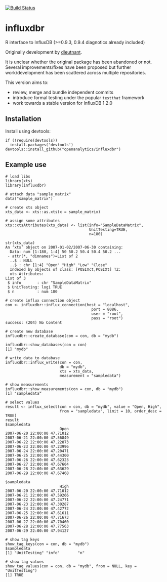 [![Build Status](https://travis-ci.org/dleutnant/influxdbr.svg?branch=master)](https://travis-ci.org/dleutnant/influxdbr)
# influxdbr
R interface to InfluxDB (>=0.9.3, 0.9.4 diagnotics already included)

Originally development by [dleutnant](https://github.com/dleutnant/influxdbr).

It is unclear whether the original package has been abandoned or not. Several improvements/fixes have been proposed but further work/development has been scattered across multiple repositories. 

This version aims to:
* review, merge and bundle independent commits
* introduce formal testing under the popular `testthat` framework
* work towards a stable version for InfluxDB 1.2.0

## Installation

Install using devtools:
```
if (!require(devtools))
  install.packages('devtools')
devtools::install_github("openanalytics/influxdbr")
```

## Example use

```
# load libs
library(xts)
library(influxdbr)
```

```
# attach data "sample_matrix"
data("sample_matrix")

# create xts object
xts_data <- xts::as.xts(x = sample_matrix)

# assign some attributes
xts::xtsAttributes(xts_data) <- list(info="SampleDataMatrix",
                                     UnitTesting=TRUE, 
                                     n=180)
                                     
str(xts_data)
An ‘xts’ object on 2007-01-02/2007-06-30 containing:
  Data: num [1:180, 1:4] 50 50.2 50.4 50.4 50.2 ...
 - attr(*, "dimnames")=List of 2
  ..$ : NULL
  ..$ : chr [1:4] "Open" "High" "Low" "Close"
  Indexed by objects of class: [POSIXct,POSIXt] TZ: 
  xts Attributes:  
List of 3
 $ info       : chr "SampleDataMatrix"
 $ UnitTesting: logi TRUE
 $ n          : num 180
```

```
# create influx connection object
con <- influxdbr::influx_connection(host = "localhost",
                                      port = 8086,
                                      user = "root",
                                      pass = "root")
success: (204) No Content

# create new database
influxdbr::create_database(con = con, db = "mydb")

influxdbr::show_databases(con = con)
[1] "mydb" 

# write data to database
influxdbr::influx_write(con = con, 
                        db = "mydb",
                        xts = xts_data, 
                        measurement = "sampledata")

# show measurements
influxdbr::show_measurements(con = con, db = "mydb")
[1] "sampledata"

# select values
result <- influx_select(con = con, db = "mydb", value = "Open, High", 
                        from = "sampledata", limit = 10, order_desc = TRUE)
result
$sampledata
                        Open
2007-06-20 22:00:00 47.71012
2007-06-21 22:00:00 47.56849
2007-06-22 22:00:00 47.22873
2007-06-23 22:00:00 47.23996
2007-06-24 22:00:00 47.20471
2007-06-25 22:00:00 47.44300
2007-06-26 22:00:00 47.62323
2007-06-27 22:00:00 47.67604
2007-06-28 22:00:00 47.63629
2007-06-29 22:00:00 47.67468

$sampledata
                        High
2007-06-20 22:00:00 47.71012
2007-06-21 22:00:00 47.59266
2007-06-22 22:00:00 47.24771
2007-06-23 22:00:00 47.30287
2007-06-24 22:00:00 47.42772
2007-06-25 22:00:00 47.61611
2007-06-26 22:00:00 47.71673
2007-06-27 22:00:00 47.70460
2007-06-28 22:00:00 47.77563
2007-06-29 22:00:00 47.94127

# show tag keys
show_tag_keys(con = con, db = "mydb")
$sampledata
[1] "UnitTesting" "info"        "n" 

# show tag values
show_tag_values(con = con, db = "mydb", from = NULL, key = "UnitTesting")
[1] TRUE
